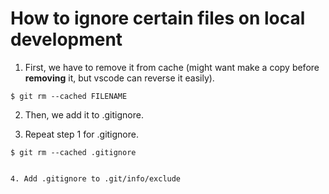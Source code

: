 # How to ignore certain files on local development

1. First, we have to remove it from cache (might want make a copy before **removing** it, but vscode can reverse it easily).

```
$ git rm --cached FILENAME
```

2. Then, we add it to .gitignore.

3. Repeat step 1 for .gitignore.
   
```
$ git rm --cached .gitignore


4. Add .gitignore to .git/info/exclude

